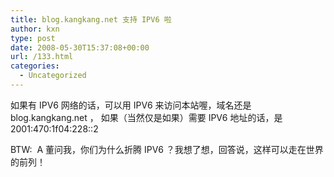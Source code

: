 ```yaml
---
title: blog.kangkang.net 支持 IPV6 啦
author: kxn
type: post
date: 2008-05-30T15:37:08+00:00
url: /133.html
categories:
  - Uncategorized
---
```


如果有 IPV6 网络的话，可以用 IPV6 来访问本站喔，域名还是 blog.kangkang.net ， 如果（当然仅是如果）需要 IPV6 地址的话，是 2001:470:1f04:228::2

BTW:  A 董问我，你们为什么折腾 IPV6 ？我想了想，回答说，这样可以走在世界的前列！
